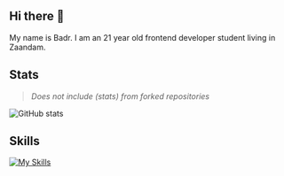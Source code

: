 ## Hi there 👋

<!--
**iBadr49/iBadr49** is a ✨ _special_ ✨ repository because its `README.md` (this file) appears on your GitHub profile.

Here are some ideas to get you started:

- 🔭 I’m currently working on ...
- 🌱 I’m currently learning ...
- 👯 I’m looking to collaborate on ...
- 🤔 I’m looking for help with ...
- 💬 Ask me about ...
- 📫 How to reach me: ...
- 😄 Pronouns: ...
- ⚡ Fun fact: ...
-->


My name is Badr. I am an 21 year old frontend developer student living in Zaandam.
 
## Stats
 
> _Does not include (stats) from forked repositories_
 
![GitHub stats](https://github-readme-stats.vercel.app/api?username=iBadr49&show_icons=true&theme) <!-- &theme=tokyonight -->
 
 
## Skills
 
[![My Skills](https://skillicons.dev/icons?i=html,css,js,svelte,nuxt&perline=5)](https://skillicons.dev)
 
 

